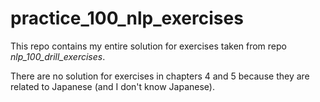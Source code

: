 # practice_100_nlp_exercises

This repo contains my entire solution for exercises taken from repo *nlp_100_drill_exercises*.

There are no solution for exercises in chapters 4 and 5 because they are related to Japanese (and I don't know Japanese).
